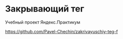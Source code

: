 # Закрывающий тег

Учебный проект Яндекс.Практикум

https://github.com/Pavel-Chechin/zakrivayuschiy-teg-f
